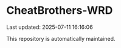 # CheatBrothers-WRD

Last updated: 2025-07-11 16:16:06

This repository is automatically maintained.
